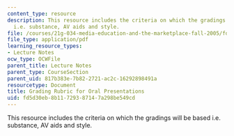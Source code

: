 ```yaml
---
content_type: resource
description: This resource includes the criteria on which the gradings will be based
  i.e. substance, AV aids and style.
file: /courses/21g-034-media-education-and-the-marketplace-fall-2005/fd5d30eb8b11729387147a298be549cd_MIT21G_034F05_rubricorlpr.pdf
file_type: application/pdf
learning_resource_types:
- Lecture Notes
ocw_type: OCWFile
parent_title: Lecture Notes
parent_type: CourseSection
parent_uid: 817b383e-7b82-2721-ac2c-16292898491a
resourcetype: Document
title: Grading Rubric for Oral Presentations
uid: fd5d30eb-8b11-7293-8714-7a298be549cd
---
```

This resource includes the criteria on which the gradings will be based i.e. substance, AV aids and style.

